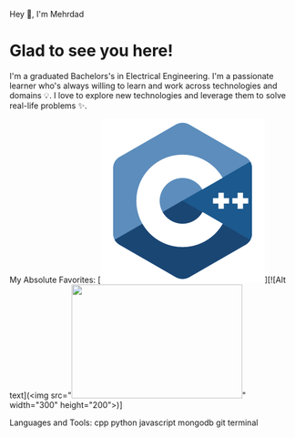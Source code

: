
Hey 👋, I'm Mehrdad
# Glad to see you here! # 
I'm a graduated Bachelors's in Electrical Engineering. I'm a passionate learner who's always willing to learn and work across technologies and domains 💡. I love to explore new technologies and leverage them to solve real-life problems ✨.




My Absolute Favorites:
[![Alt text](https://raw.githubusercontent.com/github/explore/80688e429a7d4ef2fca1e82350fe8e3517d3494d/topics/cpp/cpp.png)][![Alt text](<img src="<img src="https://example.com/image.png" width="300" height="200">" width="300" height="200">)]

Languages and Tools:
cpp python javascript mongodb git terminal
